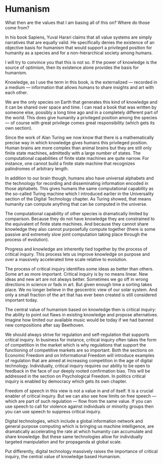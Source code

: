 # Humanism

What then are the values that I am basing all of this on? Where do those come from?

In his book Sapiens, Yuval Harari claims that all value systems are simply narratives that are equally valid. He specifically denies the existence of an objective basis for humanism that would support a privileged position for humanity as a species and for a non-hierarchical society among humans.

I will try to convince you that this is not so. If the power of knowledge is the source of optimism, then its existence alone provides the basis for humanism.

Knowledge, as I use the term in this book, is the externalized &mdash; recorded in a medium &mdash; information that allows humans to share insights and art with each other. 

We are the only species on Earth that generates this kind of knowledge and it can be shared over space and time. I can read a book that was written by someone else, possibly a long time ago and in a completely different part of the world. This does give humanity a privileged position among the species &mdash; of course with great privilege comes great responsibility (which gets its own section).

Since the work of Alan Turing we now know that there is a mathematically precise way in which knowledge gives humans this privileged position. Human brains are more complex than animal brains but they are still only finite state machines, admittedly with a large number of states. The computational capabilities of finite state machines are quite narrow. For instance, one cannot build a finite state machine that recognizes palindromes of arbitrary length. 

In addition to our brain though, humans also have universal alphabets and the technology for recording and disseminating information encoded in those alphabets. This gives humans the same computational capability as the so-called Turing machine which I introduced earlier in the Universality section of the Digital Technology chapter. As Turing showed, that means humanity can compute anything that can be computed in the universe.

The computational capability of other species is dramatically limited by comparison. Because they do not have knowledge they are constrained to the equivalent of finite state machines. And because they cannot share knowledge they also cannot purposefully compute together (there is some passive and extremely slow joint computation taking place through the process of evolution).

Progress and knowledge are inherently tied together by the process of critical inquiry. This process lets us improve knowledge on purpose and over a massively accelerated time scale relative to evolution.

The process of critical inquiry identifies some ideas as better than others. Some art as more important. Critical inquiry is by no means linear. New ideas and new art are not always better. Sometimes we go off in wrong directions in science or fads in art. But given enough time a sorting takes place. We no longer believe in the geocentric view of our solar system. And only a small fraction of the art that has ever been created is still considered important today.

The central value of humanism based on knowledge then is critical inquiry: the ability to point out flaws in existing knowledge and propose alternatives. Imagine how limited our available music would be today if we had banned new compositions after say Beethoven. 

We should always strive for regulation and self-regulation that supports critical inquiry. In business for instance, critical inquiry often takes the form of competition in the market which is why regulations that support the functioning of competitive markets are so important. Both the sections on Economic Freedom and on Informational Freedom will introduce examples of regulation that are aimed at increasing competition in the age of digital technology. Individually, critical inquiry requires our ability to be open to feedback in the face of our deeply rooted confirmation bias. This will be addressed in the section on Psychological Freedom. In politics critical inquiry is enabled by democracy which gets its own chapter.

Freedom of speech in this view is not a value in and of itself. It is a crucial enabler of critical inquiry. But we can also see how limits on free speech &mdash; which are part of such regulation &mdash; flow from the same value. If you can use speech to call for violence against individuals or minority groups then you can use speech to suppress critical inquiry.

Digital technologies, which include a global information network and general purpose computing which is bringing us machine intelligence, are dramatically accelerating the rate at which humanity can accumulate and share knowledge. But these same technologies allow for individually targeted manipulation and for propaganda at global scale. 

Put differently, digital technology massively raises the importance of critical inquiry, the central value of knowledge based Humanism. 

